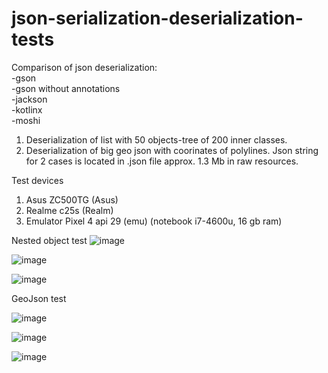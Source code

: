# json-serialization-deserialization-tests

Comparison of json deserialization:
  <br />-gson
  <br />-gson without annotations
  <br />-jackson 
  <br />-kotlinx
  <br />-moshi 
  
  1) Deserialization of list with 50 objects-tree of 200 inner classes.
  2) Deserialization of big geo json with coorinates of polylines.
  Json string for 2 cases is located in .json file approx. 1.3 Mb in raw resources.

  Test devices
  1) Asus ZC500TG (Asus)
  2) Realme c25s (Realm)
  3) Emulator Pixel 4 api 29 (emu) (notebook i7-4600u, 16 gb ram)

Nested object test 
![image](https://user-images.githubusercontent.com/18057056/190706053-388c0293-2df9-4d8c-9cd7-52d3769b72e7.png)

![image](https://user-images.githubusercontent.com/18057056/190706116-abafa661-b02a-43cd-b06c-3f0e8d6d5052.png)

![image](https://user-images.githubusercontent.com/18057056/190706158-ca5a8bd9-18ea-4c5b-8771-cbd4b0bc6b3e.png)

GeoJson test

![image](https://user-images.githubusercontent.com/18057056/190706639-b3d85345-256c-4e63-9d07-e1484d6acfa7.png)

![image](https://user-images.githubusercontent.com/18057056/190706308-e1d72940-090e-4227-902c-1fe78bd9a059.png)

![image](https://user-images.githubusercontent.com/18057056/190706714-9d0aa3b8-a5f7-423c-83d4-cab40d8d1886.png)
